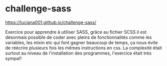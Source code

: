 # challenge-sass

https://luciana001.github.io/challenge-sass/

Exercice pour apprendre à utiliser SASS, grâce au fichier SCSS il est désormais possible de coder avec pleins de fonctionnalités comme les variables, les mixin etc qui font gagner beaucoup de temps, ça nous évite de réécrire plusieurs fois les mêmes instructions en css.
La complexité était surtout au niveau de l'installation des programmes, l'exercice était très sympa!!